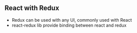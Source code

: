 ##  React with Redux

- Redux can be used with any UI, commonly used with React
- react-redux lib provide binding between react and redux


